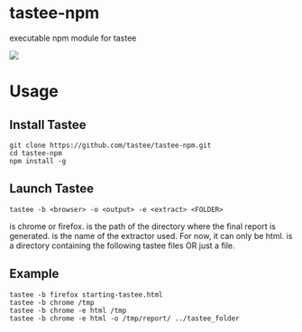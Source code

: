 
# tastee-npm
executable npm module for tastee 

<img src="https://tastee.github.io/img/home.png"/>

# Usage

## Install Tastee
```
git clone https://github.com/tastee/tastee-npm.git 
cd tastee-npm 
npm install -g 
```

## Launch Tastee
```
tastee -b <browser> -o <output> -e <extract> <FOLDER>
```
<browser>  is chrome or firefox.
<output>   is the path of the directory where the final report is generated.
<extract>  is the name of the extractor used. For now, it can only be html.
<FOLDER>   is a directory containing the following tastee files OR just a file.

## Example
```
tastee -b firefox starting-tastee.html 
tastee -b chrome /tmp 
tastee -b chrome -e html /tmp 
tastee -b chrome -e html -o /tmp/report/ ../tastee_folder 
```
